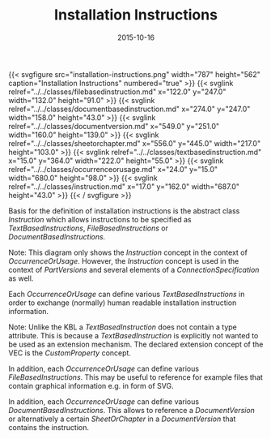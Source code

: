 ﻿---
title: Installation Instructions
toc: false
type: specs
layout: diagram
date: "2015-10-16"
draft: false
specification: VEC
version: 1.1.2
documentType: "Recommendation"
elementType: Diagram
classes:
  - FileBasedInstruction
  - DocumentBasedInstruction
  - DocumentVersion
  - SheetOrChapter
  - TextBasedInstruction
  - OccurrenceOrUsage
  - Instruction
menu:
  VEC-1.1.2:    
    parent: instances-of-components
    identifier: instances-of-components/installation-instructions
    weight: 1004011 

# Prev/next pager order (if `docs_section_pager` enabled in `params.toml`)
weight: 1004011
---
{{< svgfigure src="installation-instructions.png" width="787" height="562" caption="Installation Instructions" numbered="true" >}}
  {{< svglink relref="../../classes/filebasedinstruction.md" x="122.0" y="247.0" width="132.0" height="91.0" >}}
  {{< svglink relref="../../classes/documentbasedinstruction.md" x="274.0" y="247.0" width="158.0" height="43.0" >}}
  {{< svglink relref="../../classes/documentversion.md" x="549.0" y="251.0" width="160.0" height="139.0" >}}
  {{< svglink relref="../../classes/sheetorchapter.md" x="556.0" y="445.0" width="217.0" height="103.0" >}}
  {{< svglink relref="../../classes/textbasedinstruction.md" x="15.0" y="364.0" width="222.0" height="55.0" >}}
  {{< svglink relref="../../classes/occurrenceorusage.md" x="24.0" y="15.0" width="680.0" height="98.0" >}}
  {{< svglink relref="../../classes/instruction.md" x="17.0" y="162.0" width="687.0" height="43.0" >}}
{{< / svgfigure >}}
<p> Basis for the definition of installation instructions is the abstract class <i>Instruction</i> which allows instructions to be specified as <i>TextBasedInstructions</i>, <i>FileBasedInstructions</i> or <i>DocumentBasedInstructions. </i>     </p>      <p> Note: This diagram only shows the <i>Instruction</i> concept in the context of <i>OccurrenceOrUsage</i>. However, the <i>Instruction</i> concept is used in the context of <i>PartVersions </i>and several elements of a <i>ConnectionSpecification</i> as well.     </p>      <p> Each <i>OccurrenceOrUsage</i> can define various <i>TextBasedInstructions</i> in order to exchange (normally) human readable installation instruction information.     </p>      <p> Note: Unlike the KBL a <i>TextBasedInstruction</i> does not contain a type attribute. This is because a <i>TextBasedInstruction</i> is explicitly not wanted to be used as an extension mechanism. The declared extension concept of the VEC is the <i>CustomProperty</i> concept.     </p>      <p> In addition, each <i>OccurrenceOrUsage</i> can define various<i> FileBasedInstructions</i>. This may be useful to reference for example files that contain graphical information e.g. in form of SVG.     </p>      <p> In addition, each <i>OccurrenceOrUsage</i> can define various<i> DocumentBasedInstructions</i>. This allows to reference a <i>DocumentVersion</i> or alternatively a certain <i>SheetOrChapter</i> in a <i>DocumentVersion</i> that contains the instruction.      </p>